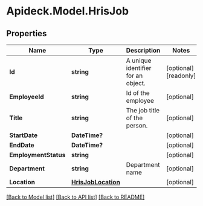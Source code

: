 # Apideck.Model.HrisJob

## Properties

Name | Type | Description | Notes
------------ | ------------- | ------------- | -------------
**Id** | **string** | A unique identifier for an object. | [optional] [readonly] 
**EmployeeId** | **string** | Id of the employee | [optional] 
**Title** | **string** | The job title of the person. | [optional] 
**StartDate** | **DateTime?** |  | [optional] 
**EndDate** | **DateTime?** |  | [optional] 
**EmploymentStatus** | **string** |  | [optional] 
**Department** | **string** | Department name | [optional] 
**Location** | [**HrisJobLocation**](HrisJobLocation.md) |  | [optional] 

[[Back to Model list]](../README.md#documentation-for-models) [[Back to API list]](../README.md#documentation-for-api-endpoints) [[Back to README]](../README.md)

